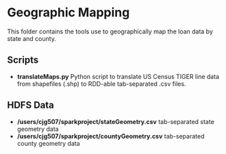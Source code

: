# Geographic Mapping
This folder contains the tools use to geographically map the loan data by state and county.

## Scripts
* **translateMaps.py** Python script to translate US Census TIGER line data from shapefiles (.shp) to RDD-able tab-separated .csv files.

## HDFS Data
* **/users/cjg507/sparkproject/stateGeometry.csv** tab-separated state geometry data
* **/users/cjg507/sparkproject/countyGeometry.csv** tab-separated county geometry data